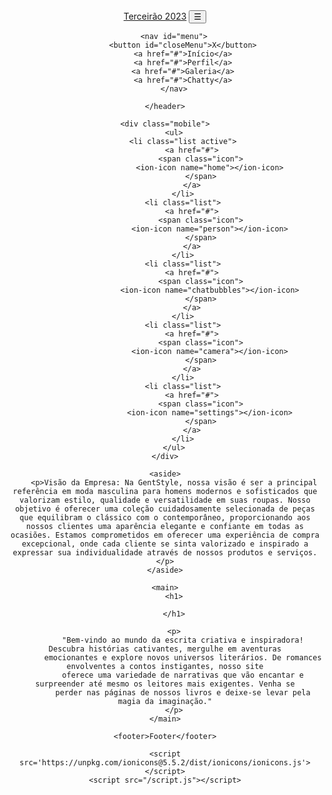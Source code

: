 <!DOCTYPE>
<html lang="pt-BR">

<head>
	<meta charset="UTF-8">
	<meta name="viewport" content="width=device-width, initial-scale=1.0">
	<link rel="stylesheet" type="text/css" href="/style.css">
	<title>Terceirão B</title>
</head>

<body>
	<header>
		<a href="./index.html" id="logo">Terceirão 2023</a>
		<button id="openMenu">&#9776;</button>

		<nav id="menu">
			<button id="closeMenu">X</button>
			<a href="#">Início</a>
			<a href="#">Perfil</a>
			<a href="#">Galeria</a>
			<a href="#">Chatty</a>
		</nav>

	</header>

	<div class="mobile">
		<ul>
			<li class="list active">
				<a href="#">
					<span class="icon">
						<ion-icon name="home"></ion-icon>
					</span>
				</a>
			</li>
			<li class="list">
				<a href="#">
					<span class="icon">
						<ion-icon name="person"></ion-icon>
					</span>
				</a>
			</li>
			<li class="list">
				<a href="#">
					<span class="icon">
						<ion-icon name="chatbubbles"></ion-icon>
					</span>
				</a>
			</li>
			<li class="list">
				<a href="#">
					<span class="icon">
						<ion-icon name="camera"></ion-icon>
					</span>
				</a>
			</li>
			<li class="list">
				<a href="#">
					<span class="icon">
						<ion-icon name="settings"></ion-icon>
					</span>
				</a>
			</li>
		</ul>
	</div>

	<aside>
		<p>Visão da Empresa: Na GentStyle, nossa visão é ser a principal referência em moda masculina para homens modernos e sofisticados que valorizam estilo, qualidade e versatilidade em suas roupas. Nosso objetivo é oferecer uma coleção cuidadosamente selecionada de peças que equilibram o clássico com o contemporâneo, proporcionando aos nossos clientes uma aparência elegante e confiante em todas as ocasiões. Estamos comprometidos em oferecer uma experiência de compra excepcional, onde cada cliente se sinta valorizado e inspirado a expressar sua individualidade através de nossos produtos e serviços.</p>
	</aside>

	<main>
		<h1>

		</h1>

		<p>
			"Bem-vindo ao mundo da escrita criativa e inspiradora! Descubra histórias cativantes, mergulhe em aventuras
			emocionantes e explore novos universos literários. De romances envolventes a contos instigantes, nosso site
			oferece uma variedade de narrativas que vão encantar e surpreender até mesmo os leitores mais exigentes. Venha se
			perder nas páginas de nossos livros e deixe-se levar pela magia da imaginação."
		</p>
	</main>

	<footer>Footer</footer>

	<script src='https://unpkg.com/ionicons@5.5.2/dist/ionicons/ionicons.js'></script>
	<script src="/script.js"></script>

</body>

</html>